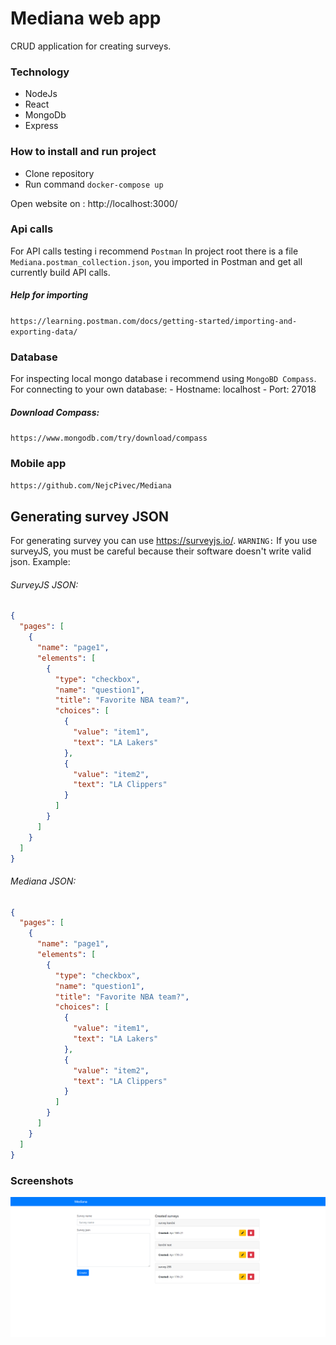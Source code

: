 # Mediana web app

CRUD application for creating surveys.

### Technology

- NodeJs
- React
- MongoDb
- Express

### How to install and run project

- Clone repository
- Run command
  `docker-compose up`

Open website on : http://localhost:3000/

### Api calls

For API calls testing i recommend `Postman`
In project root there is a file `Mediana.postman_collection.json`, you imported in Postman and get all currently build API calls.

##### Help for importing

`https://learning.postman.com/docs/getting-started/importing-and-exporting-data/`

### Database

For inspecting local mongo database i recommend using `MongoBD Compass`.
For connecting to your own database: - Hostname: localhost - Port: 27018

##### Download Compass:

`https://www.mongodb.com/try/download/compass`

### Mobile app

`https://github.com/NejcPivec/Mediana`

## Generating survey JSON

For generating survey you can use https://surveyjs.io/.
`WARNING:`
If you use surveyJS, you must be careful because their software doesn't write valid json. Example:

###### SurveyJS JSON:

```json
{
  "pages": [
    {
      "name": "page1",
      "elements": [
        {
          "type": "checkbox",
          "name": "question1",
          "title": "Favorite NBA team?",
          "choices": [
            {
              "value": "item1",
              "text": "LA Lakers"
            },
            {
              "value": "item2",
              "text": "LA Clippers"
            }
          ]
        }
      ]
    }
  ]
}
```

###### Mediana JSON:

```json
{
  "pages": [
    {
      "name": "page1",
      "elements": [
        {
          "type": "checkbox",
          "name": "question1",
          "title": "Favorite NBA team?",
          "choices": [
            {
              "value": "item1",
              "text": "LA Lakers"
            },
            {
              "value": "item2",
              "text": "LA Clippers"
            }
          ]
        }
      ]
    }
  ]
}
```

### Screenshots

![Mediana](https://github.com/NejcPivec/Mediana-mern/blob/main/screenshots/mediana.png)
